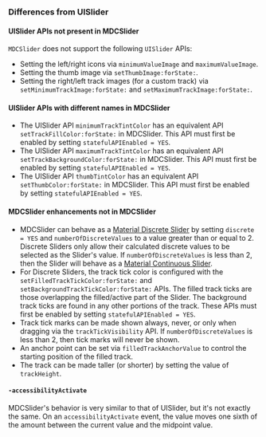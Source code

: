 ### Differences from UISlider

#### UISlider APIs not present in MDCSlider

`MDCSlider` does not support the following `UISlider` APIs:

*   Setting the left/right icons via `minimumValueImage` and `maximumValueImage`.
*   Setting the thumb image via `setThumbImage:forState:`.
*   Setting the right/left track images (for a custom track) via `setMinimumTrackImage:forState:` and `setMaximumTrackImage:forState:`.

#### UISlider APIs with different names in MDCSlider

*   The UISlider API `minimumTrackTintColor` has an equivalent API `setTrackFillColor:forState:` in 
    MDCSlider.  This API must first be enabled by setting `statefulAPIEnabled = YES`. 
*   The UISlider API `maximumTrackTintColor` has an equivalent API `setTrackBackgroundColor:forState:`
    in MDCSlider.  This API must first be enabled by setting `statefulAPIEnabled = YES`.
*   The UISlider API `thumbTintColor` has an equivalent API `setThumbColor:forState:` in MDCSlider.  This
    API must first be enabled by setting `statefulAPIEnabled = YES`.     

#### MDCSlider enhancements not in MDCSlider

*   MDCSlider can behave as a [Material Discrete Slider](https://material.io/components/sliders/#discrete-slider) by
    setting `discrete = YES` and `numberOfDiscreteValues` to a value greater than or equal to 2. Discrete 
    Sliders only allow their calculated discrete values to be selected as the Slider's value.  If 
    `numberOfDiscreteValues` is less than 2, then the Slider will behave as a 
    [Material Continuous Slider](https://material.io/components/sliders/#continuous-slider).
*   For Discrete Sliders, the track tick color is configured with the `setFilledTrackTickColor:forState:` and
    `setBackgroundTrackTickColor:forState:` APIs.  The filled track ticks are those overlapping the 
    filled/active part of the Slider.  The background track ticks are found in any other portions of the track.  These 
    APIs must first be enabled by setting `statefulAPIEnabled = YES`.
*   Track tick marks can be made shown always, never, or only when dragging via the `trackTickVisibility` 
    API.  If `numberOfDiscreteValues` is less than 2, then tick marks will never be shown.
*   An anchor point can be set via `filledTrackAnchorValue` to control the starting position of the filled track.
*   The track can be made taller (or shorter) by setting the value of `trackHeight`. 

#### `-accessibilityActivate`

MDCSlider's behavior is very similar to that of UISlider, but it's not exactly the same. On an
`accessibilityActivate` event, the value moves one sixth of the amount between the current value and the 
midpoint value.

